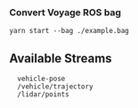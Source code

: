 ### Convert Voyage ROS bag

```
yarn start --bag ./example.bag
```


## Available Streams

```
  vehicle-pose
  /vehicle/trajectory
  /lidar/points
```
